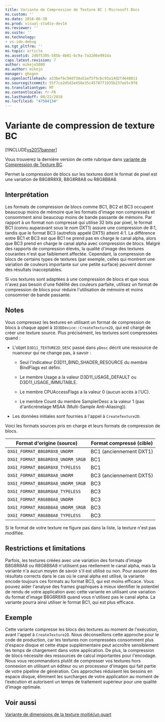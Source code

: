 ```yaml
---
title: Variante de Compression de Texture BC | Microsoft Docs
ms.custom: ''
ms.date: 2018-06-30
ms.prod: visual-studio-dev14
ms.reviewer: ''
ms.suite: ''
ms.technology:
- vs-ide-debug
ms.tgt_pltfrm: ''
ms.topic: article
ms.assetid: 2d0f5305-585b-4b01-bc9a-7a32d6e991da
caps.latest.revision: 7
author: mikejo5000
ms.author: mikejo
manager: ghogen
ms.openlocfilehash: a33bef6c94d738a51ef5f9cbc93a14d2f4648011
ms.sourcegitcommit: 55f7ce2d5d2e458e35c45787f1935b237ee5c9f8
ms.translationtype: MT
ms.contentlocale: fr-FR
ms.lasthandoff: 08/22/2018
ms.locfileid: "47504134"
---
```

# <a name="bc-texture-compression-variant"></a>Variante de compression de texture BC
[!INCLUDE[vs2017banner](../includes/vs2017banner.md)]

Vous trouverez la dernière version de cette rubrique dans [variante de Compression de Texture BC](https://docs.microsoft.com/visualstudio/debugger/graphics/bc-texture-compression-variant).  
  
Permet la compression de blocs sur les textures dont le format de pixel est une variation de B8G8R8X8, B8G8R8A8 ou R8G8B8A8.  
  
## <a name="interpretation"></a>Interprétation  
 Les formats de compression de blocs comme BC1, BC2 et BC3 occupent beaucoup moins de mémoire que les formats d'image non compressés et consomment ainsi beaucoup moins de bande passante de mémoire. Par rapport à un format non compressé qui utilise 32 bits par pixel, le format BC1 (connu auparavant sous le nom DXT1) assure une compression de 8:1, tandis que le format BC3 (autrefois appelé DXT5) atteint 4:1. La différence entre BC1 et BC3 est que BC1 ne prend pas en charge le canal alpha, alors que BC3 prend en charge le canal alpha avec compression de blocs. Malgré des rapports de compression élevés, la qualité d'image des textures courantes n'est que faiblement affectée. Cependant, la compression de blocs de certains types de textures (par exemple, celles qui montrent une variation de couleurs importante sur une petite surface) peuvent donner des résultats inacceptables.  
  
 Si vos textures sont adaptées à une compression de blocs et que vous n'avez pas besoin d'une fidélité des couleurs parfaite, utilisez un format de compression de blocs pour réduire l'utilisation de mémoire et moins consommer de bande passante.  
  
## <a name="remarks"></a>Notes  
 Vous compressez les textures en utilisant un format de compression de blocs à chaque appel à `ID3DDevice::CreateTexture2D`, qui est chargé de créer une texture source. Plus précisément, les textures sont compressées quand :  
  
-   L'objet `D3D11_TEXTURE2D_DESC` passé dans `pDesc` décrit une ressource de nuanceur qui ne change pas, à savoir :  
  
    -   Seul l'indicateur D3D11_BIND_SHADER_RESOURCE du membre BindFlags est défini.  
  
    -   Le membre Usage a la valeur D3D11_USAGE_DEFAULT ou D3D11_USAGE_IMMUTABLE.  
  
    -   Le membre CPUAccessFlags a la valeur 0 (aucun accès à l'UC).  
  
    -   Le membre Count du membre SamplerDesc a la valeur 1 (pas d'anticrénelage MSAA (Multi-Sample Anti-Aliasing)).  
  
-   Les données initiales sont fournies à l'appel à `CreateTexture2D`.  
  
 Voici les formats sources pris en charge et leurs formats de compression de blocs.  
  
|Format d'origine (source)|Format compressé (cible)|  
|------------------------------|------------------------------|  
|`DXGI_FORMAT_B8G8R8X8_UNORM`|BC1 (anciennement DXT1)|  
|`DXGI_FORMAT_B8G8R8X8_UNORM_SRGB`|BC1|  
|`DXGI_FORMAT_B8G8R8X8_TYPELESS`|BC1|  
|`DXGI_FORMAT_B8G8R8A8_UNORM`|BC3 (anciennement DXT5)|  
|`DXGI_FORMAT_B8G8R8A8_UNORM_SRGB`|BC3|  
|`DXGI_FORMAT_B8G8R8A8_TYPELESS`|BC3|  
|`DXGI_FORMAT_R8G8B8A8_UNORM`|BC3|  
|`DXGI_FORMAT_R8G8B8A8_UNORM_SRGB`|BC3|  
|`DXGI_FORMAT_R8G8B8A8_TYPELESS`|BC3|  
  
 Si le format de votre texture ne figure pas dans la liste, la texture n'est pas modifiée.  
  
## <a name="restrictions-and-limitations"></a>Restrictions et limitations  
 Parfois, les textures créées avec une variation des formats d'image B8G8R8A8 ou R8G8B8A8 n'utilisent pas réellement le canal alpha, mais la variante n'a aucun moyen de savoir s'il est utilisé ou non. Pour assurer des résultats corrects dans le cas où le canal alpha est utilisé, la variante encode toujours ces formats au format BC3, qui est moins efficace. Vous pouvez aider l'analyse des frames graphiques à mieux identifier le potentiel de rendu de votre application avec cette variante en utilisant une variation du format d'image B8G8R8X8 quand vous n'utilisez pas le canal alpha. La variante pourra ainsi utiliser le format BC1, qui est plus efficace.  
  
## <a name="example"></a>Exemple  
 Cette variante compresse les blocs des textures au moment de l'exécution, avant l'appel à `CreateTexture2D`. Nous déconseillons cette approche pour le code de production, car les textures non compressées consomment plus d'espace disque et cette étape supplémentaire peut accroître sensiblement les temps de chargement dans votre application. De plus, la compression de blocs nécessite des ressources de calcul importantes pour l'encodage. Nous vous recommandons plutôt de compresser vos textures hors connexion en utilisant un éditeur ou un processeur d'images qui fait partie de votre pipeline de génération. Ces approches réduisent les besoins en espace disque, éliminent les surcharges de votre application au moment de l’exécution et autorisent un temps de traitement supérieur pour une qualité d’image optimale.  
  
## <a name="see-also"></a>Voir aussi  
 [Variante de dimensions de la texture moitié/un quart](../debugger/half-quarter-texture-dimensions-variant.md)



